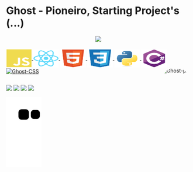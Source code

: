 # Ghost - Pioneiro, Starting Project's (...)
<div align="center">
  <a href="https://github.com/ghostscr">
  <img height="300em" src="https://github-readme-stats.vercel.app/api?username=ghostscr&show_icons=true&theme=tokyonight&include_all_commits=true&count_private=true"/>
</div>
<div style="display: inline_block"><br>
   <img align="center" alt="Ghost-Js" height="50" width="70" src="https://raw.githubusercontent.com/devicons/devicon/master/icons/javascript/javascript-plain.svg">
   <img align="center" alt="Ghost-React" height="50" width="70" src="https://raw.githubusercontent.com/devicons/devicon/master/icons/react/react-original.svg">
   <img align="center" alt="Ghost-HTML" height="50" width="70" src="https://raw.githubusercontent.com/devicons/devicon/master/icons/html5/html5-original.svg">
   <img align="center" alt="Ghost-CSS" height="50" width="70" src="https://raw.githubusercontent.com/devicons/devicon/master/icons/css3/css3-original.svg">
   <img align="center" alt="Ghost-Python" height="50" width="70" src="https://raw.githubusercontent.com/devicons/devicon/master/icons/python/python-original.svg">
   <img align="center" alt="Ghost-Csharp" height="50" width="70" src="https://raw.githubusercontent.com/devicons/devicon/master/icons/csharp/csharp-original.svg">
   <img align="center" alt="Ghost-CSS" height="50" width="70" src="https://cdn.jsdelivr.net/gh/devicons/devicon/icons/lua/lua-original.svg" />
   <img align="right" alt="Ghost-pic" height="150" style="border-radius:50px;" src="https://media.discordapp.net/attachments/899318546532806676/923009226421436416/giphy.gif">
</div>
  
##
 
<div> 
   <a href="https://www.youtube.com/channel/" target="_blank"><img src="https://img.shields.io/badge/YouTube-FF0000?style=for-the-badge&logo=youtube&logoColor=white" target="_blank"></a>
 	<a href="https://www.twitch.tv/ghosttziin" target="_blank"><img src="https://img.shields.io/badge/Twitch-9146FF?style=for-the-badge&logo=twitch&logoColor=white" target="_blank"></a>
 <a href="https://discord.gg/Pz52m2RBt3" target="_blank"><img src="https://img.shields.io/badge/Discord-7289DA?style=for-the-badge&logo=discord&logoColor=white" target="_blank"></a> 
  <a href="https://instagram.com/" target="_blank"><img src="https://img.shields.io/badge/-Instagram-%23E4405F?style=for-the-badge&logo=instagram&logoColor=white" target="_blank"></a>

 <div>

  ![Snake animation](https://github.com/rafaballerini/rafaballerini/blob/output/github-contribution-grid-snake.svg)
 
</div>
